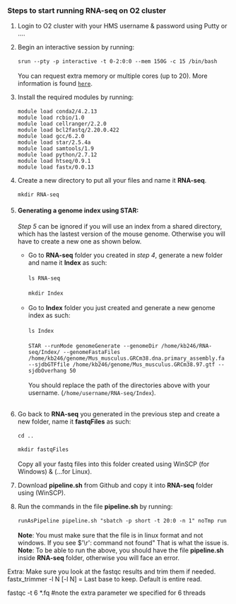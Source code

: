 ### Steps to start running RNA-seq on O2 cluster 
1. Login to O2 cluster with your HMS username & password using Putty or .... 
2. Begin an interactive session by running:<br><br>
	`srun --pty -p interactive -t 0-2:0:0 --mem 150G -c 15 /bin/bash`<br><br>
	You can request extra memory or multiple cores (up to 20). More information is found [`here`](https://wiki.rc.hms.harvard.edu/display/O2/Using+Slurm+Basic).<br>
3. Install the required modules by running:<br><br>
	`module load conda2/4.2.13`<br>
	`module load rcbio/1.0`<br>
	`module load cellranger/2.2.0`<br>
	`module load bcl2fastq/2.20.0.422`<br>
	`module load gcc/6.2.0`<br>
	`module load star/2.5.4a`<br>
	`module load samtools/1.9`<br>
	`module load python/2.7.12`<br>
	`module load htseq/0.9.1`<br>
	`module load fastx/0.0.13`<br>
4. Create a new directory to put all your files and name it **RNA-seq**.<br><br>
	`mkdir RNA-seq`<br>
5. #### Generating a genome index using STAR:<br>
	*Step 5* can be ignored if you will use an index from a shared directory, which has the lastest version of the mouse genome. 		Otherwise you will have to create a new one as shown below.<br> 
     - Go to **RNA-seq** folder you created in *step 4*, generate a new folder and name it **Index** as such:<br><br>
	 `ls RNA-seq`<br><br>
   	 `mkdir Index`<br><br>
     - Go to **Index** folder you just created and generate a new genome index as such:<br><br>
   	 `ls Index`<br><br>
	 `STAR --runMode genomeGenerate --genomeDir /home/kb246/RNA-seq/Index/ --genomeFastaFiles /home/kb246/genome/Mus_musculus.GRCm38.dna.primary_assembly.fa --sjdbGTFfile /home/kb246/genome/Mus_musculus.GRCm38.97.gtf --sjdbOverhang 50`<br><br>
	You should replace the path of the directories above with your username. (`/home/username/RNA-seq/Index`).<br><br>
	
6. Go back to **RNA-seq** you generated in the previous step and create a new folder, name it **fastqFiles** as such:<br><br>
	`cd ..`<br><br>
	`mkdir fastqFiles`<br><br>
	Copy all your fastq files into this folder created using WinSCP (for Windows) & (...for Linux).<br>
7. Download **pipeline.sh** from Github and copy it into **RNA-seq** folder using (WinSCP).<br>
8. Run the commands in the file **pipeline.sh** by running:<br><br>
	`runAsPipeline pipeline.sh "sbatch -p short -t 20:0 -n 1" noTmp run`<br><br>
	**Note**: You must make sure that the file is in linux format and not windows. 
	If you see $'\r': command not found" That is what the issue is.
	**Note**: To be able to run the above, you should have the file **pipeline.sh** inside **RNA-seq** folder, otherwise you will face an error.
	
Extra: Make sure you look at the fastqc results and trim them if needed.  
fastx_trimmer -l N
[-l N]       = Last base to keep. Default is entire read.

fastqc -t 6 *.fq  #note the extra parameter we specified for 6 threads




